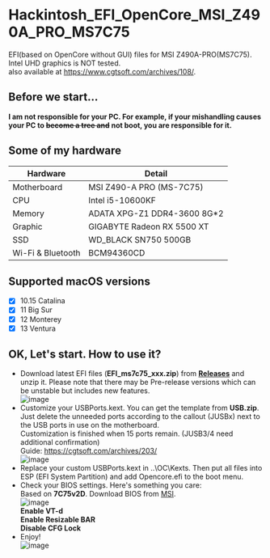 # Hackintosh_EFI_OpenCore_MSI_Z490A_PRO_MS7C75
EFI(based on OpenCore without GUI) files for MSI Z490A-PRO(MS7C75). Intel UHD graphics is NOT tested.  
also available at https://www.cgtsoft.com/archives/108/.
## Before we start...
**I am not responsible for your PC. For example, if your mishandling causes your PC to ~~become a tree and~~ not boot, you are responsible for it.**  
## Some of my hardware
|Hardware|Detail|
|  ----  | ----  |
|Motherboard|MSI Z490-A PRO (MS-7C75)|
|CPU|Intel i5-10600KF|
|Memory|ADATA XPG-Z1 DDR4-3600 8G*2|
|Graphic|GIGABYTE Radeon RX 5500 XT|
|SSD|WD_BLACK SN750 500GB|
|Wi-Fi & Bluetooth|BCM94360CD|
## Supported macOS versions
- [x] 10.15 Catalina  
- [x] 11 Big Sur  
- [x] 12 Monterey  
- [x] 13 Ventura  
## OK, Let's start. How to use it?
- Download latest EFI files (**EFI_ms7c75_xxx.zip**) from [**Releases**](https://github.com/ianchb/Hackintosh_EFI_OpenCore_MSI_Z490A_PRO_MS7C75/releases) and unzip it. Please note that there may be Pre-release versions which can be unstable but includes new features.  
![image](https://user-images.githubusercontent.com/45872450/175772521-2c06b751-26c3-44cd-950e-1591f369b654.png)
- Customize your USBPorts.kext. You can get the template from **USB.zip**.  
Just delete the unneeded ports according to the callout (JUSBx) next to the USB ports in use on the motherboard.  
Customization is finished when 15 ports remain. (JUSB3/4 need additional confirmation)  
Guide: https://cgtsoft.com/archives/203/  
![image](https://user-images.githubusercontent.com/45872450/175773594-0f82b192-b324-4ec6-bba1-287b1d1436cd.png)
- Replace your custom USBPorts.kext in ..\OC\Kexts. Then put all files into ESP (EFI System Partition) and add Opencore.efi to the boot menu.
- Check your BIOS settings. Here's something you care:  
Based on **7C75v2D**. Download BIOS from [MSI](https://download.msi.com/bos_exe/mb/7C75v2D.zip).  
![image](https://user-images.githubusercontent.com/45872450/175774548-ff5365da-f6b5-47db-adb7-1af147efb070.png)  
**Enable VT-d**  
**Enable Resizable BAR**  
**Disable CFG Lock**
- Enjoy!  
![image](https://user-images.githubusercontent.com/45872450/175775443-bc20a2ed-c645-4844-82ba-1ba91869480e.png)
